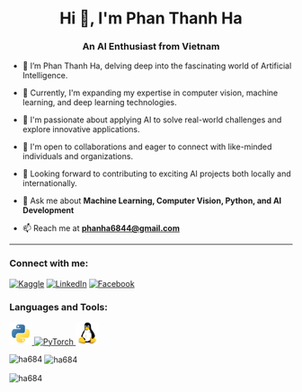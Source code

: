 <h1 align="center">Hi 👋, I'm Phan Thanh Ha</h1>
<h3 align="center">An AI Enthusiast from Vietnam</h3>

- 🔭 I’m Phan Thanh Ha, delving deep into the fascinating world of Artificial Intelligence.
  
- 🌱 Currently, I'm expanding my expertise in computer vision, machine learning, and deep learning technologies.

- 👀 I'm passionate about applying AI to solve real-world challenges and explore innovative applications.

- 👯 I'm open to collaborations and eager to connect with like-minded individuals and organizations.

- 🤝 Looking forward to contributing to exciting AI projects both locally and internationally.

- 💬 Ask me about **Machine Learning, Computer Vision, Python, and AI Development**

- 📫 Reach me at **phanha6844@gmail.com**

---

<h3 align="left">Connect with me:</h3>
<p align="left">
  <a href="https://kaggle.com/your-kaggle-id" target="blank"><img align="center" src="https://raw.githubusercontent.com/rahuldkjain/github-profile-readme-generator/master/src/images/icons/Social/kaggle.svg" alt="Kaggle" height="30" width="40" /></a>
  <a href="https://linkedin.com/in/your-linkedin-id" target="blank"><img align="center" src="https://raw.githubusercontent.com/rahuldkjain/github-profile-readme-generator/master/src/images/icons/Social/linked-in-alt.svg" alt="LinkedIn" height="30" width="40" /></a>
  <a href="https://fb.com/your-facebook-id" target="blank"><img align="center" src="https://raw.githubusercontent.com/rahuldkjain/github-profile-readme-generator/master/src/images/icons/Social/facebook.svg" alt="Facebook" height="30" width="40" /></a>
</p>

<h3 align="left">Languages and Tools:</h3>
<p align="left"> 
  <a href="https://www.python.org/" target="_blank" rel="noreferrer"> <img src="https://raw.githubusercontent.com/devicons/devicon/master/icons/python/python-original.svg" alt="Python" width="40" height="40"/> </a>
  <a href="https://pytorch.org/" target="_blank" rel="noreferrer"> <img src="https://www.vectorlogo.zone/logos/pytorch/pytorch-icon.svg" alt="PyTorch" width="40" height="40"/> </a>
  <a href="https://www.linux.org/" target="_blank" rel="noreferrer"> <img src="https://raw.githubusercontent.com/devicons/devicon/master/icons/linux/linux-original.svg" alt="Linux" width="40" height="40"/> </a>
</p>

<p><img align="left" src="https://github-readme-stats.vercel.app/api/top-langs?username=ha684&show_icons=true&locale=en&layout=compact" alt="ha684" /></p>

<p>&nbsp;<img align="center" src="https://github-readme-stats.vercel.app/api?username=ha684&show_icons=true&locale=en" alt="ha684" /></p>

<p><img align="center" src="https://github-readme-streak-stats.herokuapp.com/?user=ha684&" alt="ha684" /></p>
